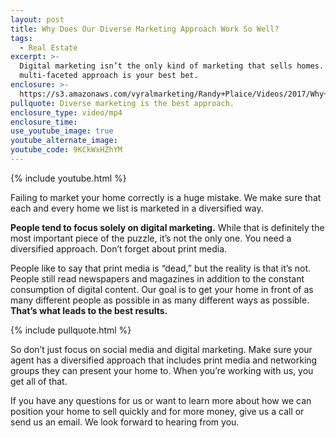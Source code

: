 ```yaml
---
layout: post
title: Why Does Our Diverse Marketing Approach Work So Well?
tags:
  - Real Estate
excerpt: >-
  Digital marketing isn’t the only kind of marketing that sells homes. Having a
  multi-faceted approach is your best bet.
enclosure: >-
  https://s3.amazonaws.com/vyralmarketing/Randy+Plaice/Videos/2017/Why+Does+Our+Diverse+Marketing+Approach+Work+so+Well%253F+-+Santa+Clarita+Real+Estate+Agent.mp4
pullquote: Diverse marketing is the best approach.
enclosure_type: video/mp4
enclosure_time:
use_youtube_image: true
youtube_alternate_image:
youtube_code: 9KCkWxHZhYM
---
```



{% include youtube.html %}

Failing to market your home correctly is a huge mistake. We make sure that each and every home we list is marketed in a diversified way.

**People tend to focus solely on digital marketing.** While that is definitely the most important piece of the puzzle, it’s not the only one. You need a diversified approach. Don’t forget about print media.

People like to say that print media is “dead,” but the reality is that it’s not. People still read newspapers and magazines in addition to the constant consumption of digital content. Our goal is to get your home in front of as many different people as possible in as many different ways as possible. **That’s what leads to the best results.**

{% include pullquote.html %}

So don’t just focus on social media and digital marketing. Make sure your agent has a diversified approach that includes print media and networking groups they can present your home to. When you’re working with us, you get all of that.

If you have any questions for us or want to learn more about how we can position your home to sell quickly and for more money, give us a call or send us an email. We look forward to hearing from you.
